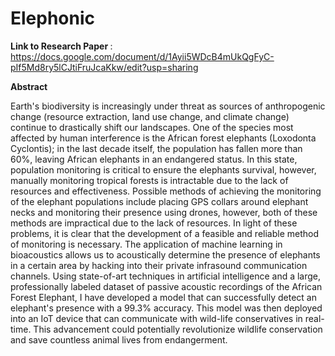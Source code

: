 # Elephonic
<b> Link to Research Paper </b>: https://docs.google.com/document/d/1Ayii5WDcB4mUkQgFyC-pIf5Md8ry5lCJtiFruJcaKkw/edit?usp=sharing

<b> Abstract </b>
<p>Earth's biodiversity is increasingly under threat as sources of anthropogenic change (resource extraction, land use change, and climate change) continue to drastically shift our landscapes. One of the species most affected by human interference is the African forest elephants (Loxodonta Cyclontis); in the last decade itself, the population has fallen more than 60%, leaving African elephants in an endangered status. In this state, population monitoring is critical to ensure the elephants survival, however, manually monitoring tropical forests is intractable due to the lack of resources and effectiveness. Possible methods of achieving the monitoring of the elephant populations include placing GPS collars around elephant necks and monitoring their presence using drones, however, both of these methods are impractical due to the lack of resources. In light of these problems, it is clear that the development of a feasible and reliable method of monitoring is necessary. The application of machine learning in bioacoustics allows us to acoustically determine the presence of elephants in a certain area by hacking into their private infrasound communication channels. Using state-of-art techniques in artificial intelligence and a large, professionally labeled dataset of passive acoustic recordings of the African Forest Elephant, I have developed a model that can successfully detect an elephant's presence with a 99.3% accuracy. This model was then deployed into an IoT device that can communicate with wild-life conservatives in real-time. This advancement could potentially revolutionize wildlife conservation and save countless animal lives from endangerment.</p> 
